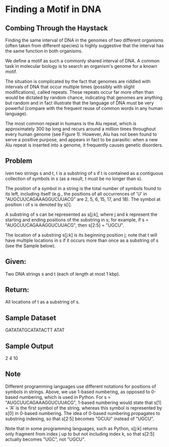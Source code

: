 # Finding a Motif in DNA

## Combing Through the Haystack
Finding the same interval of DNA in the genomes of two different organisms (often taken from different species) is highly suggestive that the interval has the same function in both organisms.

We define a motif as such a commonly shared interval of DNA. A common task in molecular biology is to search an organism's genome for a known motif.

The situation is complicated by the fact that genomes are riddled with intervals of DNA that occur multiple times (possibly with slight modifications), called repeats. These repeats occur far more often than would be dictated by random chance, indicating that genomes are anything but random and in fact illustrate that the language of DNA must be very powerful (compare with the frequent reuse of common words in any human language).

The most common repeat in humans is the Alu repeat, which is approximately 300 bp long and recurs around a million times throughout every human genome (see Figure 1). However, Alu has not been found to serve a positive purpose, and appears in fact to be parasitic: when a new Alu repeat is inserted into a genome, it frequently causes genetic disorders.

## Problem
iven two strings s and t, t is a substring of s if t is contained as a contiguous collection of symbols in s (as a result, t must be no longer than s).

The position of a symbol in a string is the total number of symbols found to its left, including itself (e.g., the positions of all occurrences of 'U' in "AUGCUUCAGAAAGGUCUUACG" are 2, 5, 6, 15, 17, and 18). The symbol at position i of s is denoted by s[i].

A substring of s can be represented as s[j:k], where j and k represent the starting and ending positions of the substring in s; for example, if s = "AUGCUUCAGAAAGGUCUUACG", then s[2:5] = "UGCU".

The location of a substring s[j:k] is its beginning position j; note that t will have multiple locations in s if it occurs more than once as a substring of s (see the Sample below).

## Given: 
Two DNA strings s and t (each of length at most 1 kbp).

## Return: 
All locations of t as a substring of s.

## Sample Dataset
GATATATGCATATACTT
ATAT

## Sample Output
2 4 10

## Note
Different programming languages use different notations for positions of symbols in strings. Above, we use 1-based numbering, as opposed to 0-based numbering, which is used in Python. For s = "AUGCUUCAGAAAGGUCUUACG", 1-based numbering would state that s[1] = 'A' is the first symbol of the string, whereas this symbol is represented by s[0] in 0-based numbering. The idea of 0-based numbering propagates to substring indexing, so that s[2:5] becomes "GCUU" instead of "UGCU".

Note that in some programming languages, such as Python, s[j:k] returns only fragment from index j up to but not including index k, so that s[2:5] actually becomes "UGC", not "UGCU".